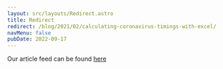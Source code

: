 ```yaml
---
layout: src/layouts/Redirect.astro
title: Redirect
redirect: /blog/2021/02/calculating-coronavirus-timings-with-excel/
navMenu: false
pubDate: 2022-09-17
---
```

<div>
Our article feed can be found <a href="/blog/2021/02/calculating-coronavirus-timings-with-excel/">here</a>
</div>
